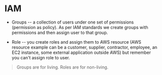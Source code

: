 # IAM

* Groups -- a collection of users under one set of permissions (permission as policy). As per IAM standards we create groups with permissions and then assign user to that group.

* Role -- you create roles and assign them to AWS resource (AWS resource example can be a customer, supplier, contractor, employee, an EC2 instance, some external application outside AWS) but remember you can't assign role to user.

> Groups are for living. Roles are for non-living.
